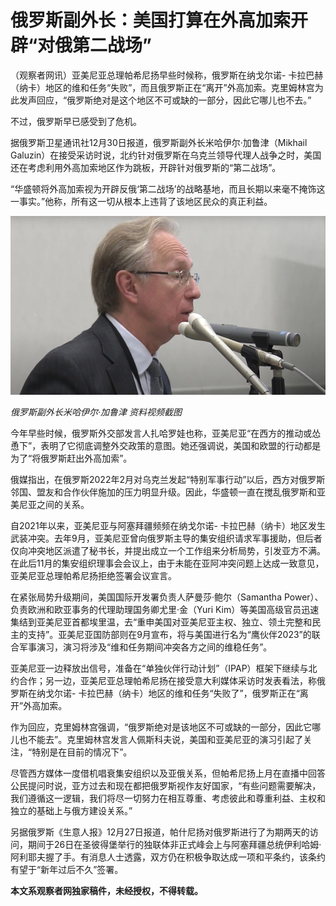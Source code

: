 # 俄罗斯副外长：美国打算在外高加索开辟“对俄第二战场”

（观察者网讯）亚美尼亚总理帕希尼扬早些时候称，俄罗斯在纳戈尔诺-
卡拉巴赫（纳卡）地区的维和任务“失败”，而且俄罗斯正在“离开”外高加索。克里姆林宫为此发声回应，“俄罗斯绝对是这个地区不可或缺的一部分，因此它哪儿也不去。”

不过，俄罗斯早已感受到了危机。

据俄罗斯卫星通讯社12月30日报道，俄罗斯副外长米哈伊尔·加鲁津（Mikhail
Galuzin）在接受采访时说，北约针对俄罗斯在乌克兰领导代理人战争之时，美国还在考虑利用外高加索地区作为跳板，开辟针对俄罗斯的“第二战场”。

“华盛顿将外高加索视为开辟反俄‘第二战场’的战略基地，而且长期以来毫不掩饰这一事实。”他称，所有这一切从根本上违背了该地区民众的真正利益。

![d93ac6b94536cfc94e4b07f53191de45.jpg](https://raw.githubusercontent.com/qqhsx/qqnews_image/main/2023/12/30/俄罗斯副外长：美国打算在外高加索开辟“对俄第二战场”/d93ac6b94536cfc94e4b07f53191de45.jpg)

_俄罗斯副外长米哈伊尔·加鲁津 资料视频截图_

今年早些时候，俄罗斯外交部发言人扎哈罗娃也称，亚美尼亚“在西方的推动或怂恿下”，表明了它彻底调整外交政策的意图。她还强调说，美国和欧盟的行动都是为了“将俄罗斯赶出外高加索”。

俄媒指出，在俄罗斯2022年2月对乌克兰发起“特别军事行动”以后，西方对俄罗斯邻国、盟友和合作伙伴施加的压力明显升级。因此，华盛顿一直在搅乱俄罗斯和亚美尼亚之间的关系。

自2021年以来，亚美尼亚与阿塞拜疆频频在纳戈尔诺-
卡拉巴赫（纳卡）地区发生武装冲突。去年9月，亚美尼亚曾向俄罗斯主导的集安组织请求军事援助，但后者仅向冲突地区派遣了秘书长，并提出成立一个工作组来分析局势，引发亚方不满。在此后11月的集安组织理事会会议上，由于未能在亚阿冲突问题上达成一致意见，亚美尼亚总理帕希尼扬拒绝签署会议宣言。

在紧张局势升级期间，美国国际开发署负责人萨曼莎·鲍尔（Samantha Power）、负责欧洲和欧亚事务的代理助理国务卿尤里·金（Yuri
Kim）等美国高级官员迅速集结到亚美尼亚首都埃里温，去“重申美国对亚美尼亚主权、独立、领土完整和民主的支持”。亚美尼亚国防部则在9月宣布，将与美国进行名为“鹰伙伴2023”的联合军事演习，演习将涉及“维和任务期间冲突各方之间的维稳任务”。

亚美尼亚一边释放出信号，准备在“单独伙伴行动计划”（IPAP）框架下继续与北约合作；另一边，亚美尼亚总理帕希尼扬在接受意大利媒体采访时发表看法，称俄罗斯在纳戈尔诺-
卡拉巴赫（纳卡）地区的维和任务“失败了”，俄罗斯正在“离开”外高加索。

作为回应，克里姆林宫强调，“俄罗斯绝对是该地区不可或缺的一部分，因此它哪儿也不能去”。克里姆林宫发言人佩斯科夫说，美国和亚美尼亚的演习引起了关注，“特别是在目前的情况下”。

尽管西方媒体一度借机唱衰集安组织以及亚俄关系，但帕希尼扬上月在直播中回答公民提问时说，亚方过去和现在都把俄罗斯视作友好国家，“有些问题需要解决，我们遵循这一逻辑，我们将尽一切努力在相互尊重、考虑彼此和尊重利益、主权和独立的基础上与俄方建设关系。”

另据俄罗斯《生意人报》12月27日报道，帕什尼扬对俄罗斯进行了为期两天的访问，期间于26日在圣彼得堡举行的独联体非正式峰会上与阿塞拜疆总统伊利哈姆·阿利耶夫握了手。有消息人士透露，双方仍在积极争取达成一项和平条约，该条约有望于“新年过后不久”签署。

**本文系观察者网独家稿件，未经授权，不得转载。**

